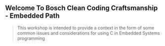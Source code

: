 


## Welcome To Bosch Clean Coding Craftsmanship  - Embedded Path

>This workshop is intended to provide a context in the form of some common issues and considerations for using C in Embedded Systems programming


<!--stackedit_data:
eyJoaXN0b3J5IjpbLTEyNzczOTUxNzgsNzMwOTk4MTE2XX0=
-->